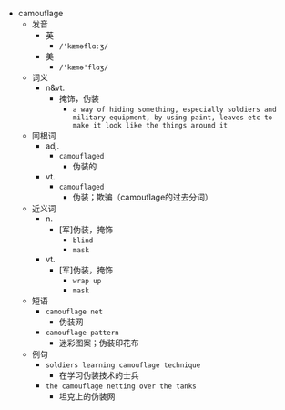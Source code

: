 - camouflage
  - 发音
    - 英
      - `/'kæməflɑːʒ/`
    - 美
      - `/'kæmə'flɑʒ/`
  - 词义
    - n&vt.
      - 掩饰，伪装
        - `a way of hiding something, especially soldiers and military equipment, by using paint, leaves etc to make it look like the things around it`
  - 同根词
    - adj.
      - `camouflaged`
        - 伪装的
    - vt.
      - `camouflaged`
        - 伪装；欺骗（camouflage的过去分词）
  - 近义词
    - n.
      - [军]伪装，掩饰
        - `blind`
        - `mask`
    - vt.
      - [军]伪装，掩饰
        - `wrap up`
        - `mask`
  - 短语
    - `camouflage net`
      - 伪装网 
    - `camouflage pattern`
      - 迷彩图案；伪装印花布 
  - 例句
    - `soldiers learning camouflage technique`
      - 在学习伪装技术的士兵
    - `the camouflage netting over the tanks`
      - 坦克上的伪装网

